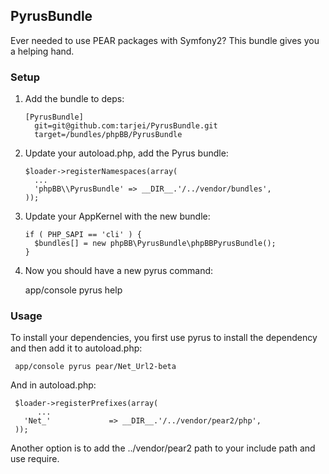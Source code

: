 PyrusBundle
-----------


Ever needed to use PEAR packages with Symfony2? This bundle gives you a helping hand.

### Setup

1. Add the bundle to deps:

       [PyrusBundle]
         git=git@github.com:tarjei/PyrusBundle.git
         target=/bundles/phpBB/PyrusBundle

2. Update your autoload.php, add the Pyrus bundle:

       $loader->registerNamespaces(array(
         ...
         'phpBB\\PyrusBundle' => __DIR__.'/../vendor/bundles',
       ));

3. Update your AppKernel with the new bundle:

       if ( PHP_SAPI == 'cli' ) {
         $bundles[] = new phpBB\PyrusBundle\phpBBPyrusBundle();
       }

4. Now you should have a new pyrus command:

     app/console pyrus help

### Usage 

To install your dependencies, you first use pyrus to install the dependency and then add it to autoload.php:

     app/console pyrus pear/Net_Url2-beta

And in autoload.php:

     $loader->registerPrefixes(array(
          ...
       'Net_'             => __DIR__.'/../vendor/pear2/php',
     ));

Another option is to add the ../vendor/pear2 path to your include path and use require. 


